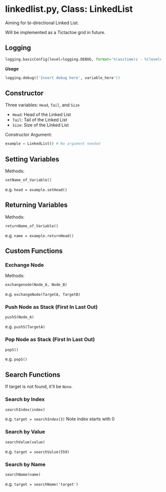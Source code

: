 # linkedlist.py, Class: LinkedList
Aiming for bi-directional Linked List. 

Will be implemented as a Tictactoe grid in future.

## Logging 
```Python
logging.basicConfig(level=logging.DEBUG, format='%(asctime)s - %(levelname)s - %(message)s')
```
**_Usage_** 
```Python
logging.debug(('Insert debug here', variable_here'))
```

## Constructor
Three variables: `Head`, `Tail`, and `Size`
* `Head`: Head of the Linked List
* `Tail`: Tail of the Linked List
* `Size`: Size of the Linked List

Constructor Argument:
```Python
example = LinkedList() # No argument needed
```

## Setting Variables
Methods:
```Python
setName_of_Variable()
```
e.g. `head = example.setHead()`

## Returning Variables
Methods:
```Python
returnName_of_Variable()
```
e.g. `name = example.returnHead()`

## Custom Functions

### Exchange Node
Methods:
```Python
exchangenode(Node_A, Node_B)
```
e.g. `exchangeNode(TargetA, TargetB)`

### Push Node as Stack (First In Last Out)
```Python
pushS(Node_A)
```
e.g. `pushS(TargetA)`

### Pop Node as Stack (First In Last Out)
```python
popS()
```
e.g. `popS()`

## Search Functions
If target is not found, it'll be `None`.
### Search by Index
```Python
searchIndex(index)
```
e.g. `target = searchIndex(3)`
Note index starts with 0

### Search by Value
```Python
searchValue(value)
```
e.g. `target = searchValue(559)`

### Search by Name
```Python
searchName(name)
```
e.g. `target = searchName('target')`

